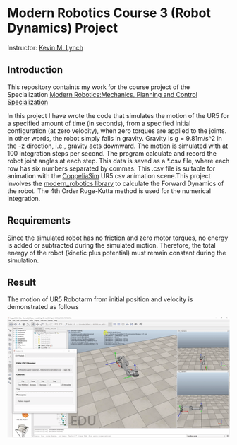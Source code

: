 # Modern Robotics Course 3 (Robot Dynamics) Project

Instructor: [Kevin M. Lynch](https://robotics.northwestern.edu/people/profiles/faculty/lynch-kevin.html)

## Introduction

This repository containts my work for the course project of the Specialization [Modern Robotics:Mechanics, Planning and Control Specialization](https://www.coursera.org/specializations/modernrobotics)

In this project I have wrote the code that simulates the motion of the UR5 for a specified amount of time (in seconds), from a specified initial configuration (at zero velocity), when zero torques are applied to the joints. In other words, the robot simply falls in gravity. Gravity is g = 9.81m/s^2 in the -z direction, i.e., gravity acts downward. The motion is simulated with at 100 integration steps per second. The program calculate and record the robot joint angles at each step. This data is saved as a *.csv file, where each row has six numbers separated by commas. This .csv file is suitable for animation with the [CoppeliaSim](https://www.coppeliarobotics.com/) UR5 csv animation scene.This project involves the [modern_robotics library](https://github.com/NxRLab/ModernRobotics) to calculate the Forward Dynamics of the robot. The 4th Order Ruge-Kutta method is used for the numerical integration.
 

## Requirements

Since the simulated robot has no friction and zero motor torques, no energy is added or subtracted during the simulated motion. Therefore, the total energy of the robot (kinetic plus potential) must remain constant during the simulation. 

## Result

The motion of UR5 Robotarm from initial position and velocity is demonstrated as follows

!["convergence process"](result.gif)
